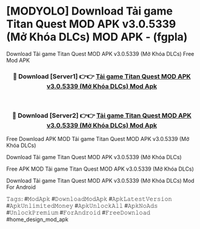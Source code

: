 # [MODYOLO] Download Tải game Titan Quest MOD APK v3.0.5339 (Mở Khóa DLCs) MOD APK - (fgpla)
Download Tải game Titan Quest MOD APK v3.0.5339 (Mở Khóa DLCs) Free Mod APK

<div align="center">
<h3>🔴 Download [Server1] 👉👉 <a href="https://apk-comot.site?title=Tải_game_Titan_Quest_MOD_APK_v3.0.5339_(Mở_Khóa_DLCs)">Tải game Titan Quest MOD APK v3.0.5339 (Mở Khóa DLCs) Mod Apk</a></h3><br>

<h3>🔴 Download [Server2] 👉👉 <a href="https://apk-comot.site?title=Tải_game_Titan_Quest_MOD_APK_v3.0.5339_(Mở_Khóa_DLCs)">Tải game Titan Quest MOD APK v3.0.5339 (Mở Khóa DLCs) Mod Apk</a></h3>
</div>


Free Download APK MOD Tải game Titan Quest MOD APK v3.0.5339 (Mở Khóa DLCs)

Download Tải game Titan Quest MOD APK v3.0.5339 (Mở Khóa DLCs) 

Free APK MOD Tải game Titan Quest MOD APK v3.0.5339 (Mở Khóa DLCs) 

Download Tải game Titan Quest MOD APK v3.0.5339 (Mở Khóa DLCs) Mod For Android

𝚃𝚊𝚐𝚜: #𝙼𝚘𝚍𝙰𝚙𝚔 #𝙳𝚘𝚠𝚗𝚕𝚘𝚊𝚍𝙼𝚘𝚍𝙰𝚙𝚔 #𝙰𝚙𝚔𝙻𝚊𝚝𝚎𝚜𝚝𝚅𝚎𝚛𝚜𝚒𝚘𝚗 #𝙰𝚙𝚔𝚄𝚗𝚕𝚒𝚖𝚒𝚝𝚎𝚍𝙼𝚘𝚗𝚎𝚢 #𝙰𝚙𝚔𝚄𝚗𝚕𝚘𝚌𝚔𝙰𝚕𝚕 #𝙰𝚙𝚔𝙽𝚘𝙰𝚍𝚜 #𝚄𝚗𝚕𝚘𝚌𝚔𝙿𝚛𝚎𝚖𝚒𝚞𝚖 #𝙵𝚘𝚛𝙰𝚗𝚍𝚛𝚘𝚒𝚍 #𝙵𝚛𝚎𝚎𝙳𝚘𝚠𝚗𝚕𝚘𝚊𝚍 #home_design_mod_apk